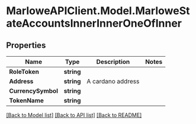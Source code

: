 # MarloweAPIClient.Model.MarloweStateAccountsInnerInnerOneOfInner

## Properties

Name | Type | Description | Notes
------------ | ------------- | ------------- | -------------
**RoleToken** | **string** |  | 
**Address** | **string** | A cardano address | 
**CurrencySymbol** | **string** |  | 
**TokenName** | **string** |  | 

[[Back to Model list]](../README.md#documentation-for-models) [[Back to API list]](../README.md#documentation-for-api-endpoints) [[Back to README]](../README.md)

